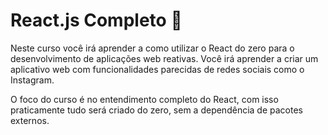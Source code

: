 # React.js  Completo 👊

Neste curso você irá aprender a como utilizar o React do zero para o desenvolvimento de aplicações web reativas.
Você irá aprender a criar um aplicativo web com funcionalidades parecidas de redes sociais como o Instagram.

O foco do curso é no entendimento completo do React, com isso praticamente tudo será criado do zero, sem a dependência de pacotes externos.